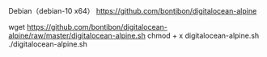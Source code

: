 Debian（debian-10 x64）
https://github.com/bontibon/digitalocean-alpine

wget https://github.com/bontibon/digitalocean-alpine/raw/master/digitalocean-alpine.sh
chmod + x digitalocean-alpine.sh
./digitalocean-alpine.sh
